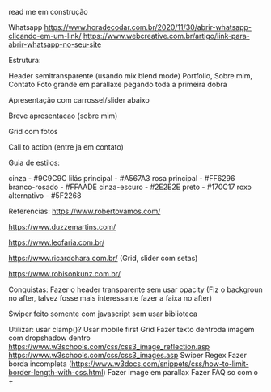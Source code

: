 read me em construção

Whatsapp
https://www.horadecodar.com.br/2020/11/30/abrir-whatsapp-clicando-em-um-link/
https://www.webcreative.com.br/artigo/link-para-abrir-whatsapp-no-seu-site

Estrutura:

Header semitransparente (usando mix blend mode)
Portfolio, Sobre mim, Contato 
Foto grande em parallaxe pegando toda a primeira dobra

Apresentação com carrossel/slider abaixo

Breve apresentacao (sobre mim)

Grid com fotos

Call to action (entre ja em contato)



Guia de estilos:

cinza - #9C9C9C
lilás principal - #A567A3
rosa principal - #FF6296
branco-rosado - #FFAADE
cinza-escuro - #2E2E2E
preto - #170C17
roxo alternativo - #5F2268

Referencias:
https://www.robertovamos.com/

https://www.duzzemartins.com/

https://www.leofaria.com.br/

https://www.ricardohara.com.br/
(Grid, slider com setas)

https://www.robisonkunz.com.br/




Conquistas:
Fazer o header transparente sem usar opacity
(Fiz o backgroun no after, talvez fosse mais interessante fazer a faixa no after)

Swiper feito somente com javascript sem usar biblioteca


Utilizar:
usar clamp()?
Usar mobile first
Grid
Fazer texto dentroda imagem com dropshadow dentro
https://www.w3schools.com/css/css3_image_reflection.asp
https://www.w3schools.com/css/css3_images.asp
Swiper
Regex
Fazer borda incompleta (https://www.w3docs.com/snippets/css/how-to-limit-border-length-with-css.html)
Fazer image em parallax
Fazer FAQ so com o +